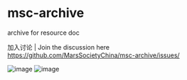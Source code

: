 # msc-archive
archive for resource doc

加入讨论 | Join the discussion here
https://github.com/MarsSocietyChina/msc-archive/issues/

![image](https://user-images.githubusercontent.com/1320252/51013779-4ef25b00-159f-11e9-8a84-129c039a5507.png)
![image](https://user-images.githubusercontent.com/1320252/51014364-36377480-15a2-11e9-9724-0ad7bb585856.png)
